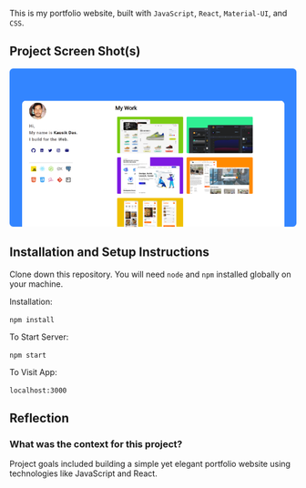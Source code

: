 
This is my portfolio website, built with `JavaScript`, `React`, `Material-UI`, and `CSS`.

## Project Screen Shot(s)

![Home Page](https://raw.githubusercontent.com/iKausik/ikausik.github.io/master/src/assets/projects/project-f.png)

## Installation and Setup Instructions

Clone down this repository. You will need `node` and `npm` installed globally on your machine.

Installation:

`npm install`

To Start Server:

`npm start`

To Visit App:

`localhost:3000`

## Reflection

### What was the context for this project?

Project goals included building a simple yet elegant portfolio website using technologies like JavaScript and React.
